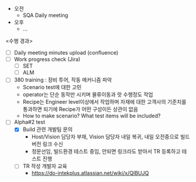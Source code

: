- 오전
	- SQA Daily meeting
- 오후
	- ...

<수행 경과>
- [ ] Daily meeting minutes upload (confluence)
- [ ] Work progress check (Jira)
	- [ ] SET
	- [ ] ALM

- [ ] 380 training : 장비 투어, 작동 메커니즘 파악
	- Scenario test에 대한 고민
	- operator는 단순 동작만 시키며 물류이동과 랏 수행정도 작업
	- Recipe는 Engineer level이상에서 작업하며 자재에 대한 고객사의 기준치를 통과하면 되기에 Recipe가 어떤 구성이든 상관이 없음
	- How to make scenario? What test items will be included?
- [ ] Alpha#2 test
	- [x] Build 관련 개발팀 문의
		- Host/Vision 담당자 부재, Vision 담당자 내일 복귀, 내일 오전중으로 빌드버전 링크 수신
		- 정문선임, 빌드환경 테스트 중임, 안되면 링크라도 받아서 TR 등록하고 테스트 진행
	- [ ] TR 작성 개발자 교육
		- https://do-intekplus.atlassian.net/wiki/x/QIBUJQ


